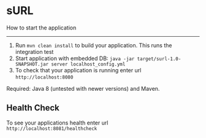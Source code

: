 # sURL

How to start the application

---

1. Run `mvn clean install` to build your application. This runs the integration test
1. Start application with embedded DB: `java -jar target/surl-1.0-SNAPSHOT.jar server localhost_config.yml`
1. To check that your application is running enter url `http://localhost:8080`

Required: Java 8 (untested with newer versions) and Maven.

Health Check
---

To see your applications health enter url `http://localhost:8081/healthcheck`
